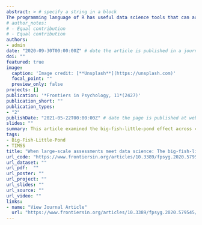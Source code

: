 ```yaml
---
abstract: > # specify a string in a block
The programming language of R has useful data science tools that can automate analysis of large-scale educational assessment data such as those available from the United States Department of Education’s National Center for Education Statistics (NCES). This study used three R packages: EdSurvey, MplusAutomation, and tidyverse to examine the big-fish-little-pond effect (BFLPE) in 56 countries in fourth grade and 46 countries in eighth grade for the subject of mathematics with data from the Trends in International Mathematics and Science Study (TIMSS) 2015. The BFLPE refers to the phenomenon that students in higher-achieving contexts tend to have lower self-concept than similarly able students in lower-achieving contexts due to social comparison. In this study, it is used as a substantive theory to illustrate the implementation of data science tools to carry out large-scale cross-national analysis. For each country and grade, two statistical models were applied for cross-level measurement invariance testing, and for testing the BFLPE, respectively. The first model was a multilevel confirmatory factor analysis for the measurement of mathematics self-concept using three items. The second model was multilevel latent variable modeling that decomposed the effect of achievement on self-concept into between and within components; the difference between them was the contextual effect of the BFLPE. The BFLPE was found in 51 of the 56 countries in fourth grade and 44 of the 46 countries in eighth grade. The study provides syntax and discusses problems encountered while using the tools for modeling and processing of modeling results.
# author_notes:
# - Equal contribution
# - Equal contribution
authors:
- admin
date: "2020-09-30T00:00:00Z" # date the article is published in a journal
doi: ""
featured: true
image:
  caption: 'Image credit: [**Unsplash**](https://unsplash.com)'
  focal_point: ""
  preview_only: false
projects: []
publication: '*Frontiers in Psychology, 11*(2427)'
publication_short: ""
publication_types:
- "2"
publishDate: "2021-05-22T00:00:00Z" # date the page is published at website
slides: ""
summary: This article examined the big-fish-little-pond effect across countries and grades using the Trends in International Mathematics and Science Study (TIMSS) 2015 data.
tags:
- Big-Fish-Little-Pond
- TIMSS
title: "When large-scale assessments meet data science: The big-fish-little-pond effect in fourth- and eighth-grade mathematics across nations"
url_code: "https://www.frontiersin.org/articles/10.3389/fpsyg.2020.579545/full"
url_dataset: ""
url_pdf:  ""
url_poster: ""
url_project: ""
url_slides: ""
url_source: ""
url_video: ""
links: 
- name: "View Journal Article"
  url: "https://www.frontiersin.org/articles/10.3389/fpsyg.2020.579545/full"
---
```


